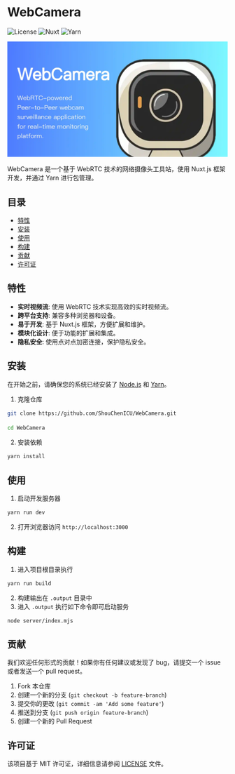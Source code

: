 # WebCamera

![License](https://img.shields.io/badge/license-MIT-blue.svg)
![Nuxt](https://img.shields.io/badge/nuxt.js-v3.11.2-green.svg)
![Yarn](https://img.shields.io/badge/yarn-v1.22.22-blue.svg)

![WebCamera](./public/ogImg.webp)

WebCamera 是一个基于 WebRTC 技术的网络摄像头工具站，使用 Nuxt.js 框架开发，并通过 Yarn 进行包管理。

## 目录

- [特性](#特性)
- [安装](#安装)
- [使用](#使用)
- [构建](#构建)
- [贡献](#贡献)
- [许可证](#许可证)

## 特性

- **实时视频流**: 使用 WebRTC 技术实现高效的实时视频流。
- **跨平台支持**: 兼容多种浏览器和设备。
- **易于开发**: 基于 Nuxt.js 框架，方便扩展和维护。
- **模块化设计**: 便于功能的扩展和集成。
- **隐私安全**: 使用点对点加密连接，保护隐私安全。

## 安装

在开始之前，请确保您的系统已经安装了 [Node.js](https://nodejs.org/) 和 [Yarn](https://yarnpkg.com/)。

1. 克隆仓库

```bash
git clone https://github.com/ShouChenICU/WebCamera.git

cd WebCamera
```

2. 安装依赖

```bash
yarn install
```

## 使用

1. 启动开发服务器

```bash
yarn run dev
```

2. 打开浏览器访问 `http://localhost:3000`

## 构建

1. 进入项目根目录执行

```bash
yarn run build
```

2. 构建输出在 `.output` 目录中
3. 进入 `.output` 执行如下命令即可启动服务

```bash
node server/index.mjs
```

## 贡献

我们欢迎任何形式的贡献！如果你有任何建议或发现了 bug，请提交一个 issue 或者发送一个 pull request。

1. Fork 本仓库
2. 创建一个新的分支 (`git checkout -b feature-branch`)
3. 提交你的更改 (`git commit -am 'Add some feature'`)
4. 推送到分支 (`git push origin feature-branch`)
5. 创建一个新的 Pull Request

## 许可证

该项目基于 MIT 许可证，详细信息请参阅 [LICENSE](./LICENSE) 文件。
